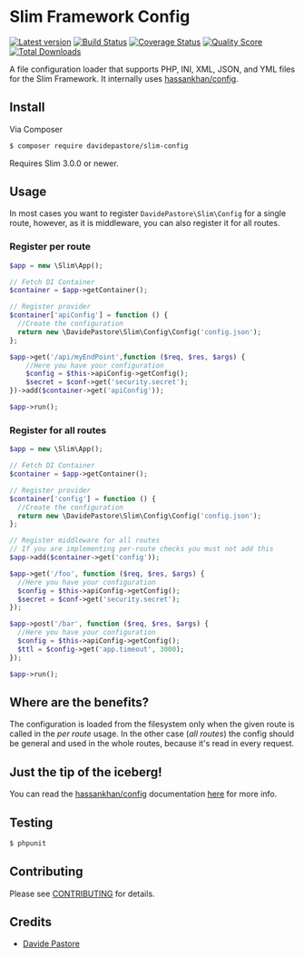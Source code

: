 # Slim Framework Config

[![Latest version][ico-version]][link-packagist]
[![Build Status][ico-travis]][link-travis]
[![Coverage Status][ico-scrutinizer]][link-scrutinizer]
[![Quality Score][ico-code-quality]][link-code-quality]
[![Total Downloads][ico-downloads]][link-downloads]


A file configuration loader that supports PHP, INI, XML, JSON, and YML files for the Slim Framework. It internally uses [hassankhan/config](hassankhan-config).

## Install

Via Composer

``` bash
$ composer require davidepastore/slim-config
```

Requires Slim 3.0.0 or newer.

## Usage

In most cases you want to register `DavidePastore\Slim\Config` for a single route, however,
as it is middleware, you can also register it for all routes.


### Register per route

```php
$app = new \Slim\App();

// Fetch DI Container
$container = $app->getContainer();

// Register provider
$container['apiConfig'] = function () {
  //Create the configuration
  return new \DavidePastore\Slim\Config\Config('config.json');
};

$app->get('/api/myEndPoint',function ($req, $res, $args) {
    //Here you have your configuration
    $config = $this->apiConfig->getConfig();
    $secret = $conf->get('security.secret');
})->add($container->get('apiConfig'));

$app->run();
```


### Register for all routes

```php
$app = new \Slim\App();

// Fetch DI Container
$container = $app->getContainer();

// Register provider
$container['config'] = function () {
  //Create the configuration
  return new \DavidePastore\Slim\Config\Config('config.json');
};

// Register middleware for all routes
// If you are implementing per-route checks you must not add this
$app->add($container->get('config'));

$app->get('/foo', function ($req, $res, $args) {
  //Here you have your configuration
  $config = $this->apiConfig->getConfig();
  $secret = $conf->get('security.secret');
});

$app->post('/bar', function ($req, $res, $args) {
  //Here you have your configuration
  $config = $this->apiConfig->getConfig();
  $ttl = $config->get('app.timeout', 3000);
});

$app->run();
```

## Where are the benefits?

The configuration is loaded from the filesystem only when the given route is called in the _per route_ usage. In the other case (_all routes_) the config should be general and used in the whole routes, because it's read in every request.

## Just the tip of the iceberg!

You can read the [hassankhan/config][hassankhan-config] documentation [here][hassankhan-config] for more info.

## Testing

``` bash
$ phpunit
```

## Contributing

Please see [CONTRIBUTING](CONTRIBUTING.md) for details.

## Credits

- [Davide Pastore](https://github.com/davidepastore)


[hassankhan-config]: https://github.com/hassankhan/config
[ico-version]: https://img.shields.io/packagist/v/DavidePastore/Slim-Config.svg?style=flat-square
[ico-travis]: https://travis-ci.org/DavidePastore/Slim-Config.svg?branch=master
[ico-scrutinizer]: https://img.shields.io/scrutinizer/coverage/g/DavidePastore/Slim-Config.svg?style=flat-square
[ico-code-quality]: https://img.shields.io/scrutinizer/g/davidepastore/Slim-Config.svg?style=flat-square
[ico-downloads]: https://img.shields.io/packagist/dt/davidepastore/slim-config.svg?style=flat-square

[link-packagist]: https://packagist.org/packages/davidepastore/slim-config
[link-travis]: https://travis-ci.org/DavidePastore/Slim-Config
[link-scrutinizer]: https://scrutinizer-ci.com/g/DavidePastore/Slim-Config/code-structure
[link-code-quality]: https://scrutinizer-ci.com/g/DavidePastore/Slim-Config
[link-downloads]: https://packagist.org/packages/davidepastore/slim-config
